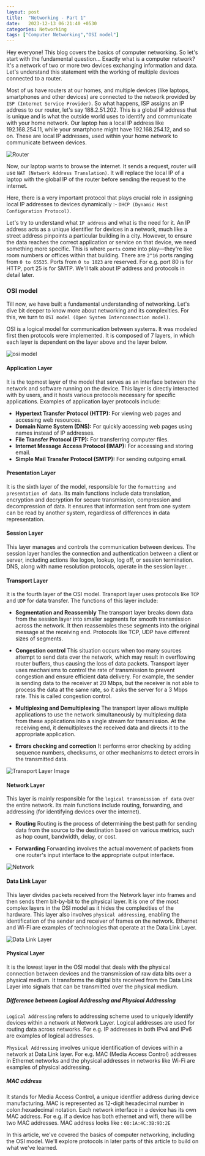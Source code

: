 ```yaml
---
layout: post
title:  "Networking - Part 1"
date:   2023-12-13 06:21:40 +0530
categories: Networking
tags: ["Computer Networking","OSI model"]
---
```


Hey everyone! This blog covers the basics of computer networking. So let's start with the fundamental question... Exactly what is a computer network? It's a network of two or more two devices exchanging information and data. Let's understand this statement with the working of multiple devices connected to a router. 

Most of us have routers at our homes, and multiple devices (like laptops, smartphones and other devices) are connected to the network provided by ```ISP (Internet Service Provider)```. So what happens, ISP assigns an IP address to our router, let's say 188.2.51.202. This is a global IP address that is unique and is what the outside world uses to identify and communicate with your home network. Our laptop has a local IP address like 192.168.254.11, while your smartphone might have 192.168.254.12, and so on. These are local IP addresses, used within your home network to communicate between devices.
 
 ![Router](/assets/Networking/router.jpg)

Now, our laptop wants to browse the internet. It sends a request, router will use ```NAT (Network Address Translation)```. It will replace the local IP of a laptop with the global IP of the router before sending the request to the internet.

Here, there is a very important protocol that plays crucial role in assigning local IP addresses to devices dynamically :- ```DHCP (Dynamic Host Configuration Protocol)```.

Let's try to understand what ```IP address``` and what is the need for it. An IP address acts as a unique identifier for devices in a network, much like a street address pinpoints a particular building in a city. However, to ensure the data reaches the correct application or service on that device, we need something more specific. This is where ```ports``` come into play—they're like room numbers or offices within that building. There are ```2^16``` ports ranging from ```0 to 65535```. Ports from ```0 to 1023``` are reserved. For e.g. port 80 is for HTTP, port 25 is for SMTP. We'll talk about IP address and protocols in detail later.
  
### OSI model

Till now, we have built a fundamental understanding of networking. Let's dive bit deeper to know more about networking and its complexities. For this, we turn to ```OSI model (Open System Interconnection model)```.

OSI is a logical model for communication between systems. It was modeled first then protocols were implemented. It is composed of 7 layers, in which each layer is dependent on the layer above and the layer below.

![osi model](/assets/Networking/osimodel.jpg)

#### Application Layer

It is the topmost layer of the model that serves as an interface between the network and software running on the device. This layer is directly interacted with by users, and it hosts various protocols necessary for specific applications. Examples of application layer protocols include:

- **Hypertext Transfer Protocol (HTTP):** For viewing web pages and accessing web resources.
- **Domain Name System (DNS):** For quickly accessing web pages using names instead of IP addresses.
- **File Transfer Protocol (FTP):** For transferring computer files.
- **Internet Message Access Protocol (IMAP):** For accessing and storing email.
- **Simple Mail Transfer Protocol (SMTP):** For sending outgoing email.

#### Presentation Layer

It is the sixth layer of the model, responsible for the ```formatting and presentation of data```. Its main functions include data translation, encryption and decryption for secure transmission, compression and decompression of data. It ensures that information sent from one system can be read by another system, regardless of differences in data representation.

#### Session Layer

This layer manages and controls the communication between devices. The session layer handles the connection and authentication between a client or server, including actions like logon, lookup, log off, or session termination. DNS, along with name resolution protocols, operate in the session layer.
.
#### Transport Layer

It is the fourth layer of the OSI model. Transport layer uses protocols like ```TCP``` and ```UDP``` for data transfer. The functions of this layer include:

- **Segmentation and Reassembly**
  The transport layer breaks down data from the session layer into smaller segments for smooth transmission across the network. It then reassembles these segments into the original message at the receiving end. Protocols like TCP, UDP have different sizes of segments.

- **Congestion control**
  This situation occurs when too many sources attempt to send data over the network, which may result in overflowing router buffers, thus causing the loss of data packets. Transport layer uses mechanisms to control the rate of transmission to prevent congestion and ensure efficient data delivery. For example, the sender is sending data to the receiver at 20 Mbps, but the receiver is not able to process the data at the same rate, so it asks the server for a 3 Mbps rate. This is called congestion control.

- **Multiplexing and Demultiplexing**
  The transport layer allows multiple applications to use the network simultaneously by multiplexing data from these applications into a single stream for transmission. At the receiving end, it demultiplexes the received data and directs it to the appropriate application.

- **Errors checking and correction**
  It performs error checking by adding sequence numbers, checksums, or other mechanisms to detect errors in the transmitted data.

![Transport Layer Image](/assets/Networking/transport.png)

#### Network Layer 

This layer is mainly responsible for the ```logical transmission of data``` over the entire network. Its main functions include routing, forwarding, and addressing (for identifying devices over the internet). 

- **Routing**
  Routing is the process of determining the best path for sending data from the source to the destination based on various metrics, such as hop count, bandwidth, delay, or cost.

- **Forwarding**
  Forwarding involves the actual movement of packets from one router's input interface to the appropriate output interface.
  
![Network](/assets/Networking/network.png)

#### Data Link Layer

This layer divides packets received from the Network layer into frames and then sends them bit-by-bit to the physical layer. It is one of the most complex layers in the OSI model as it hides the complexities of the hardware. This layer also involves ```physical addressing```, enabling the identification of the sender and receiver of frames on the network. Ethernet and Wi-Fi are examples of technologies that operate at the Data Link Layer.

![Data Link Layer](/assets/Networking/datalinklayer.png)

#### Physical Layer

It is the lowest layer in the OSI model that deals with the physical connection between devices and the transmission of raw data bits over a physical medium. It transforms the digital bits received from the Data Link Layer into signals that can be transmitted over the physical medium.

                                                                    
                                                                    
##### Difference between Logical Addressing and Physical Addressing 

```Logical Addressing``` refers to addressing scheme used to uniquely identify devices within a network at Network Layer. Logical addresses are used for routing data across networks. For e.g.  IP addresses in both IPv4 and IPv6 are examples of logical addresses.

```Physical Addressing``` involves unique identification of devices within a network at Data Link layer. For e.g. MAC (Media Access Control) addresses in Ethernet networks and the physical addresses in networks like Wi-Fi are examples of physical addressing.

##### MAC address 
It stands for Media Access Control, a unique identfier address during device manufacturing. MAC is represented as 12-digit hexadecimal number in colon:hexadecimal notation. Each network interface in a device has its own MAC address. For e.g. if a device has both ethernet and wifi, there will be two MAC addresses. MAC address looks like : ```00:1A:4C:3B:9D:2E```


In this article, we've covered the basics of computer networking, including the OSI model. We'll explore protocols in later parts of this article to build on what we've learned.



